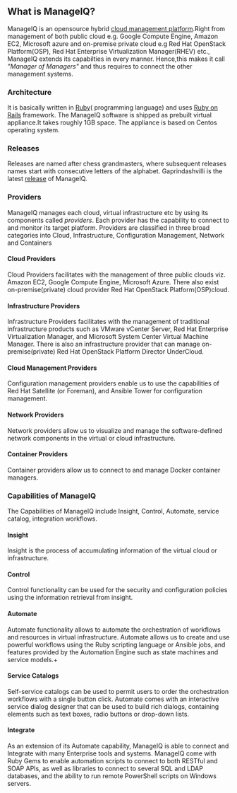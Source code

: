 ## What is ManageIQ?

ManageIQ is an opensource hybrid [cloud management platform](https://en.wikipedia.org/wiki/Cloud_management).Right from management of both public cloud e.g. Google Compute Engine, Amazon EC2, Microsoft azure and on-premise private cloud e.g Red Hat OpenStack Platform(OSP), Red Hat Enterprise Virtualization Manager(RHEV) etc., ManageIQ extends its capabilties in every manner. Hence,this makes it call _"Manager of Managers"_ and thus requires to connect the other management systems.

### Architecture

It is basically written in [Ruby](https://www.ruby-lang.org/en/about/)\( programming language\) and uses [Ruby on Rails](https://en.wikipedia.org/wiki/Ruby_on_Rails) framework. The ManageIQ software is shipped as prebuilt virtual appliance.It takes roughly 1GB space. The appliance is based on Centos operating system.

### Releases

Releases are named after chess grandmasters, where subsequent releases names start with consecutive letters of the alphabet.
Gaprindashvilli is the latest [release](https://en.wikipedia.org/wiki/ManageIQ#Releases) of ManageIQ.

### Providers

ManageIQ manages each cloud, virtual infrastructure etc by using its components called *providers*. Each provider has the capability to connect to and monitor its target platform.
Providers are classified in three broad categories into Cloud, Infrastructure, Configuration Management, Network and Containers

#### Cloud Providers

Cloud Providers facilitates with the management of three public clouds viz. Amazon EC2, Google Compute Engine, Microsoft Azure. There also exist on-premise(private) cloud provider Red Hat OpenStack Platform(OSP)cloud.

#### Infrastructure Providers

Infrastructure Providers facilitates with the management of traditional infrastructure products such as VMware vCenter Server, Red Hat Enterprise Virtualization Manager, and Microsoft System Center Virtual Machine Manager.
There is also an infrastructure provider that can manage on-premise(private) Red Hat OpenStack Platform Director UnderCloud.

#### Cloud Management Providers

Configuration management providers enable us to use the capabilities of Red Hat Satellite (or Foreman), and Ansible Tower for configuration management.

#### Network Providers

Network providers allow us to visualize and manage the software-defined network components in the  virtual or cloud infrastructure.

#### Container Providers

Container providers allow us to connect to and manage Docker container managers.

### Capabilities of ManageIQ

The Capabilities of ManageIQ include Insight, Control, Automate, service catalog, integration workflows.

#### Insight

Insight is the process of accumulating information of the virtual cloud or infrastructure.

#### Control

Control functionality can be used for the security and configuration policies using the information retrieval from insight.

#### Automate

Automate functionality allows to automate the orchestration of workflows and resources in virtual infrastructure. Automate allows us to create and use powerful workflows using the Ruby scripting language or Ansible jobs, and features provided by the Automation Engine such as state machines and service models.+

#### Service Catalogs


Self-service catalogs can be used to permit users to order the orchestration workflows with a single button click. Automate comes with an interactive service dialog designer that can be used to build rich dialogs, containing elements such as text boxes, radio buttons or drop-down lists.

#### Integrate

As an extension of its Automate capability, ManageIQ is able to connect and Integrate with many Enterprise tools and systems. ManageIQ come with Ruby Gems to enable automation scripts to connect to both RESTful and SOAP APIs, as well as libraries to connect to several SQL and LDAP databases, and the ability to run remote PowerShell scripts on Windows servers.
